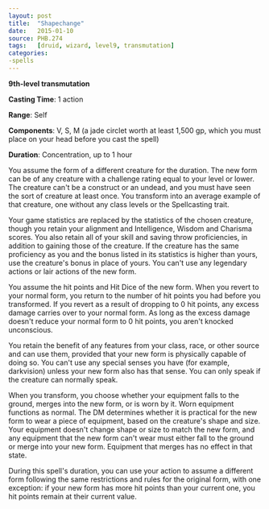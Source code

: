 ```yaml
---
layout: post
title:  "Shapechange"
date:   2015-01-10
source: PHB.274
tags:   [druid, wizard, level9, transmutation]
categories:
-spells
---
```


**9th-level transmutation**

**Casting Time**: 1 action

**Range**: Self

**Components**: V, S, M (a jade circlet worth at least 1,500 gp, which you must place on your head before you cast the spell)

**Duration**: Concentration, up to 1 hour

You assume the form of a different creature for the duration. The new form can be of any creature with a challenge rating equal to your level or lower. The creature can't be a construct or an undead, and you must have seen the sort of creature at least once. You transform into an average example of that creature, one without any class levels or the Spellcasting trait.

Your game statistics are replaced by the statistics of the chosen creature, though you retain your alignment and Intelligence, Wisdom and Charisma scores. You also retain all of your skill and saving throw proficiencies, in addition to gaining those of the creature. If the creature has the same proficiency as you and the bonus listed in its statistics is higher than yours, use the creature's bonus in place of yours. You can't use any legendary actions or lair actions of the new form.

You assume the hit points and Hit Dice of the new form. When you revert to your normal form, you return to the number of hit points you had before you transformed. If you revert as a result of dropping to 0 hit points, any excess damage carries over to your normal form. As long as the excess damage doesn't reduce your normal form to 0 hit points, you aren't knocked unconscious.

You retain the benefit of any features from your class, race, or other source and can use them, provided that your new form is physically capable of doing so. You can't use any special senses you have (for example, darkvision) unless your new form also has that sense. You can only speak if the creature can normally speak.

When you transform, you choose whether your equipment falls to the ground, merges into the new form, or is worn by it. Worn equipment functions as normal. The DM determines whether it is practical for the new form to wear a piece of equipment, based on the creature's shape and size. Your equipment doesn't change shape or size to match the new form, and any equipment that the new form can't wear must either fall to the ground or merge into your new form. Equipment that merges has no effect in that state.

During this spell's duration, you can use your action to assume a different form following the same restrictions and rules for the original form, with one exception: if your new form has more hit points than your current one, you hit points remain at their current value.
